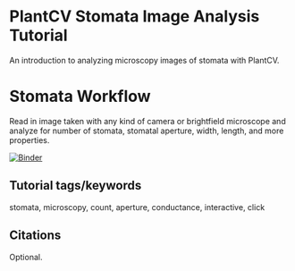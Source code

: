 # PlantCV Stomata Image Analysis Tutorial

An introduction to analyzing microscopy images of stomata with PlantCV.

# Stomata Workflow

Read in image taken with any kind of camera or brightfield microscope and analyze for number of stomata, stomatal aperture, width, length, and more properties. 


[![Binder](https://mybinder.org/badge_logo.svg)](https://mybinder.org/v2/gh/danforthcenter/plantcv-stomata-tutorial/HEAD?labpath=index.ipynb)

## Tutorial tags/keywords

stomata, microscopy, count, aperture, conductance, interactive, click

## Citations

Optional.
